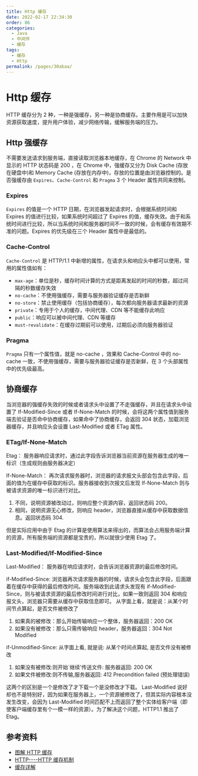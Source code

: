 ```yaml
---
title: Http 缓存
date: 2022-02-17 22:34:30
order: 06
categories:
  - Java
  - 中间件
  - 缓存
tags:
  - 缓存
  - Http
permalink: /pages/30abaa/
---
```


# Http 缓存

HTTP 缓存分为 2 种，一种是强缓存，另一种是协商缓存。主要作用是可以加快资源获取速度，提升用户体验，减少网络传输，缓解服务端的压力。

## Http 强缓存

不需要发送请求到服务端，直接读取浏览器本地缓存，在 Chrome 的 Network 中显示的 HTTP 状态码是 200 ，在 Chrome 中，强缓存又分为 Disk Cache (存放在硬盘中)和 Memory Cache (存放在内存中)，存放的位置是由浏览器控制的。是否强缓存由 `Expires`、`Cache-Control` 和 `Pragma` 3 个 Header 属性共同来控制。

### Expires

`Expires` 的值是一个 HTTP 日期，在浏览器发起请求时，会根据系统时间和 Expires 的值进行比较，如果系统时间超过了 Expires 的值，缓存失效。由于和系统时间进行比较，所以当系统时间和服务器时间不一致的时候，会有缓存有效期不准的问题。Expires 的优先级在三个 Header 属性中是最低的。

### Cache-Control

`Cache-Control` 是 HTTP/1.1 中新增的属性，在请求头和响应头中都可以使用，常用的属性值如有：

- `max-age`：单位是秒，缓存时间计算的方式是距离发起的时间的秒数，超过间隔的秒数缓存失效
- `no-cache`：不使用强缓存，需要与服务器验证缓存是否新鲜
- `no-store`：禁止使用缓存（包括协商缓存），每次都向服务器请求最新的资源
- `private`：专用于个人的缓存，中间代理、CDN 等不能缓存此响应
- `public`：响应可以被中间代理、CDN 等缓存
- `must-revalidate`：在缓存过期前可以使用，过期后必须向服务器验证

### Pragma

`Pragma` 只有一个属性值，就是 no-cache ，效果和 Cache-Control 中的 no-cache 一致，不使用强缓存，需要与服务器验证缓存是否新鲜，在 3 个头部属性中的优先级最高。

## 协商缓存

当浏览器的强缓存失效的时候或者请求头中设置了不走强缓存，并且在请求头中设置了 If-Modified-Since 或者 If-None-Match 的时候，会将这两个属性值到服务端去验证是否命中协商缓存，如果命中了协商缓存，会返回 304 状态，加载浏览器缓存，并且响应头会设置 Last-Modified 或者 ETag 属性。

### ETag/If-None-Match

Etag： 服务器响应请求时，通过此字段告诉浏览器当前资源在服务器生成的唯一标识（生成规则由服务器决定）

If-None-Match： 再次请求服务器时，浏览器的请求报文头部会包含此字段，后面的值为在缓存中获取的标识。服务器接收到次报文后发现 If-None-Match 则与被请求资源的唯一标识进行对比。

1. 不同，说明资源被改动过，则响应整个资源内容，返回状态码 200。
2. 相同，说明资源无心修改，则响应 header，浏览器直接从缓存中获取数据信息。返回状态码 304.

但是实际应用中由于 Etag 的计算是使用算法来得出的，而算法会占用服务端计算的资源，所有服务端的资源都是宝贵的，所以就很少使用 Etag 了。

### Last-Modified/If-Modified-Since

Last-Modified： 服务器在响应请求时，会告诉浏览器资源的最后修改时间。

if-Modified-Since: 浏览器再次请求服务器的时候，请求头会包含此字段，后面跟着在缓存中获得的最后修改时间。服务端收到此请求头发现有 if-Modified-Since，则与被请求资源的最后修改时间进行对比，如果一致则返回 304 和响应报文头，浏览器只需要从缓存中获取信息即可。 从字面上看，就是说：从某个时间节点算起，是否文件被修改了

1. 如果真的被修改：那么开始传输响应一个整体，服务器返回：200 OK
2. 如果没有被修改：那么只需传输响应 header，服务器返回：304 Not Modified

if-Unmodified-Since: 从字面上看, 就是说: 从某个时间点算起, 是否文件没有被修改

1. 如果没有被修改:则开始`继续'传送文件: 服务器返回: 200 OK
2. 如果文件被修改:则不传输,服务器返回: 412 Precondition failed (预处理错误)

这两个的区别是一个是修改了才下载一个是没修改才下载。 Last-Modified 说好却也不是特别好，因为如果在服务器上，一个资源被修改了，但其实际内容根本没发生改变，会因为 Last-Modified 时间匹配不上而返回了整个实体给客户端（即使客户端缓存里有个一模一样的资源）。为了解决这个问题，HTTP1.1 推出了 Etag。

## 参考资料

- [图解 HTTP 缓存](https://juejin.im/post/5eb7f811f265da7bbc7cc5bd)
- [HTTP----HTTP 缓存机制](https://juejin.im/post/5a1d4e546fb9a0450f21af23)
- [缓存详解](https://juejin.im/post/5a6c87c46fb9a01ca560b4d7)